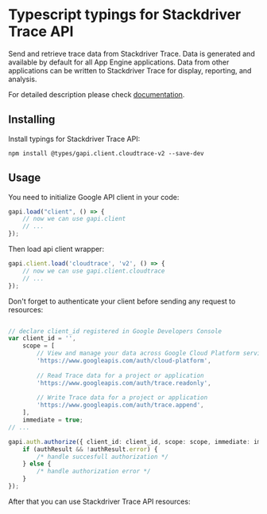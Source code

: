 # Typescript typings for Stackdriver Trace API
Send and retrieve trace data from Stackdriver Trace. Data is generated and available by default for all App Engine applications. Data from other applications can be written to Stackdriver Trace for display, reporting, and analysis.

For detailed description please check [documentation](https://cloud.google.com/trace).

## Installing

Install typings for Stackdriver Trace API:
```
npm install @types/gapi.client.cloudtrace-v2 --save-dev
```

## Usage

You need to initialize Google API client in your code:
```typescript
gapi.load("client", () => { 
    // now we can use gapi.client
    // ... 
});
```

Then load api client wrapper:
```typescript
gapi.client.load('cloudtrace', 'v2', () => {
    // now we can use gapi.client.cloudtrace
    // ... 
});
```

Don't forget to authenticate your client before sending any request to resources:
```typescript

// declare client_id registered in Google Developers Console
var client_id = '',
    scope = [     
        // View and manage your data across Google Cloud Platform services
        'https://www.googleapis.com/auth/cloud-platform',
    
        // Read Trace data for a project or application
        'https://www.googleapis.com/auth/trace.readonly',
    
        // Write Trace data for a project or application
        'https://www.googleapis.com/auth/trace.append',
    ],
    immediate = true;
// ...

gapi.auth.authorize({ client_id: client_id, scope: scope, immediate: immediate }, authResult => {
    if (authResult && !authResult.error) {
        /* handle succesfull authorization */
    } else {
        /* handle authorization error */
    }
});            
```

After that you can use Stackdriver Trace API resources:

```typescript
```